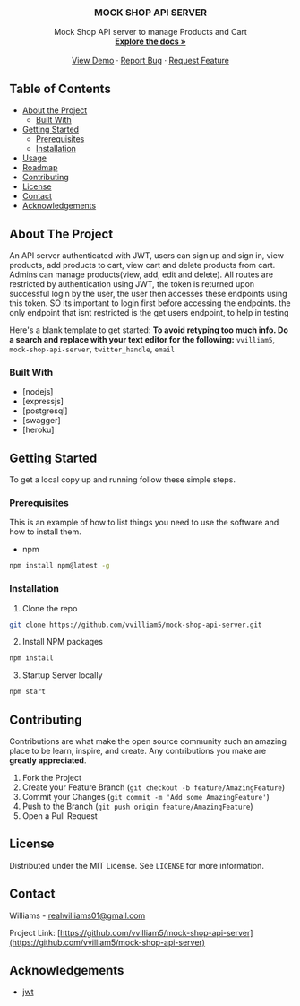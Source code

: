<p align="center">
  <h3 align="center">MOCK SHOP API SERVER</h3>

  <p align="center">
    Mock Shop API server to manage Products and Cart
    <br />
    <a href="https://mock-shop-api.herokuapp.com/"><strong>Explore the docs »</strong></a>
    <br />
    <br />
    <a href="https://mock-shop-api.herokuapp.com/">View Demo</a>
    ·
    <a href="https://github.com/vvilliam5/mock-shop-api-server/issues">Report Bug</a>
    ·
    <a href="https://github.com/vvilliam5/mock-shop-api-server/issues">Request Feature</a>
  </p>
</p>



<!-- TABLE OF CONTENTS -->
## Table of Contents

* [About the Project](#about-the-project)
  * [Built With](#built-with)
* [Getting Started](#getting-started)
  * [Prerequisites](#prerequisites)
  * [Installation](#installation)
* [Usage](#usage)
* [Roadmap](#roadmap)
* [Contributing](#contributing)
* [License](#license)
* [Contact](#contact)
* [Acknowledgements](#acknowledgements)



<!-- ABOUT THE PROJECT -->
## About The Project
An API server authenticated with JWT, users can sign up and sign in, view products, add products to cart, view cart and delete products from cart. Admins can manage products(view, add, edit and delete). All routes are restricted by authentication using JWT, the token is returned upon successful login by the user, the user then accesses these endpoints using this token. SO its important to login first before accessing the endpoints. the only endpoint that isnt restricted is the get users endpoint, to help in testing

Here's a blank template to get started:
**To avoid retyping too much info. Do a search and replace with your text editor for the following:**
`vvilliam5`, `mock-shop-api-server`, `twitter_handle`, `email`


### Built With

* [nodejs]
* [expressjs]
* [postgresql]
* [swagger]
* [heroku]



<!-- GETTING STARTED -->
## Getting Started

To get a local copy up and running follow these simple steps.

### Prerequisites

This is an example of how to list things you need to use the software and how to install them.
* npm
```sh
npm install npm@latest -g
```

### Installation
 
1. Clone the repo
```sh
git clone https://github.com/vvilliam5/mock-shop-api-server.git
```
2. Install NPM packages
```sh
npm install
```
3. Startup Server locally
```sh
npm start
```


<!-- CONTRIBUTING -->
## Contributing

Contributions are what make the open source community such an amazing place to be learn, inspire, and create. Any contributions you make are **greatly appreciated**.

1. Fork the Project
2. Create your Feature Branch (`git checkout -b feature/AmazingFeature`)
3. Commit your Changes (`git commit -m 'Add some AmazingFeature'`)
4. Push to the Branch (`git push origin feature/AmazingFeature`)
5. Open a Pull Request



<!-- LICENSE -->
## License

Distributed under the MIT License. See `LICENSE` for more information.



<!-- CONTACT -->
## Contact

Williams -  realwilliams01@gmail.com

Project Link: [https://github.com/vvilliam5/mock-shop-api-server](https://github.com/vvilliam5/mock-shop-api-server)



<!-- ACKNOWLEDGEMENTS -->
## Acknowledgements

* [jwt]()
